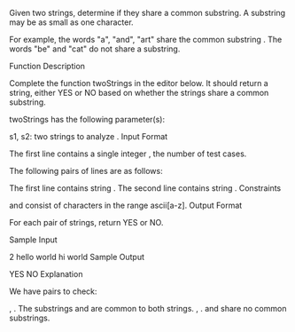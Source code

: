 Given two strings, determine if they share a common substring. A substring may be as small as one character.

For example, the words "a", "and", "art" share the common substring . The words "be" and "cat" do not share a substring.

Function Description

Complete the function twoStrings in the editor below. It should return a string, either YES or NO based on whether the strings share a common substring.

twoStrings has the following parameter(s):

s1, s2: two strings to analyze .
Input Format

The first line contains a single integer , the number of test cases.

The following  pairs of lines are as follows:

The first line contains string .
The second line contains string .
Constraints

 and  consist of characters in the range ascii[a-z].
Output Format

For each pair of strings, return YES or NO.

Sample Input

2
hello
world
hi
world
Sample Output

YES
NO
Explanation

We have  pairs to check:

, . The substrings  and  are common to both strings.
, .  and  share no common substrings.